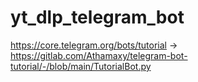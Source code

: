 # yt_dlp_telegram_bot

https://core.telegram.org/bots/tutorial -> https://gitlab.com/Athamaxy/telegram-bot-tutorial/-/blob/main/TutorialBot.py

